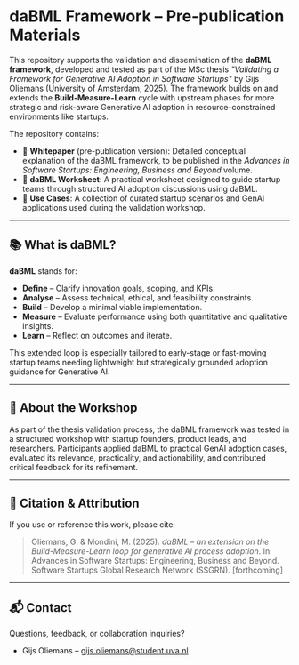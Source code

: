 # daBML Framework – Pre-publication Materials

This repository supports the validation and dissemination of the **daBML framework**, developed and tested as part of the MSc thesis *"Validating a Framework for Generative AI Adoption in Software Startups"* by Gijs Oliemans (University of Amsterdam, 2025). The framework builds on and extends the **Build-Measure-Learn** cycle with upstream phases for more strategic and risk-aware Generative AI adoption in resource-constrained environments like startups.

The repository contains:

- 📄 **Whitepaper** (pre-publication version): Detailed conceptual explanation of the daBML framework, to be published in the *Advances in Software Startups: Engineering, Business and Beyond* volume.
- 🧩 **daBML Worksheet**: A practical worksheet designed to guide startup teams through structured AI adoption discussions using daBML.
- 💼 **Use Cases**: A collection of curated startup scenarios and GenAI applications used during the validation workshop.

---

## 📚 What is daBML?

**daBML** stands for:

- **Define** – Clarify innovation goals, scoping, and KPIs.
- **Analyse** – Assess technical, ethical, and feasibility constraints.
- **Build** – Develop a minimal viable implementation.
- **Measure** – Evaluate performance using both quantitative and qualitative insights.
- **Learn** – Reflect on outcomes and iterate.

This extended loop is especially tailored to early-stage or fast-moving startup teams needing lightweight but strategically grounded adoption guidance for Generative AI.

---

## 🧪 About the Workshop

As part of the thesis validation process, the daBML framework was tested in a structured workshop with startup founders, product leads, and researchers. Participants applied daBML to practical GenAI adoption cases, evaluated its relevance, practicality, and actionability, and contributed critical feedback for its refinement.

---
## 🧠 Citation & Attribution

If you use or reference this work, please cite:

> Oliemans, G. & Mondini, M. (2025). *daBML – an extension on the Build-Measure-Learn loop for generative AI process adoption*. In: Advances in Software Startups: Engineering, Business and Beyond. Software Startups Global Research Network (SSGRN). [forthcoming]

---

## 📬 Contact

Questions, feedback, or collaboration inquiries?

- Gijs Oliemans – [gijs.oliemans@student.uva.nl](mailto:gijs.oliemans@student.uva.nl)



